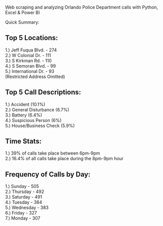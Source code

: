 Web scraping and analyzing Orlando Police Department calls with Python, Excel & Power BI

Quick Summary:

## Top 5 Locations:  
1.) Jeff Fuqua Blvd. - 274  
2.) W Colonial Dr. - 111  
3.) S Kirkman Rd. - 110  
4.) S Semoran Blvd. - 99  
5.) International Dr. - 93  
(Restricted Address Omitted)

## Top 5 Call Descriptions:  
1.) Accident (10.1%)  
2.) General Disturbance (6.7%)  
3.) Battery (6.4%)  
4.) Suspicious Person (6%)  
5.) House/Business Check (5.9%)  

## Time Stats:  
1.) 39% of calls take place between 6pm-9pm  
2.) 16.4% of all calls take place during the 8pm-9pm hour

## Frequency of Calls by Day:
1.) Sunday - 505  
2.) Thursday - 492  
3.) Saturday - 491  
4.) Tuesday - 384  
5.) Wednesday - 383  
6.) Friday - 327  
7.) Monday - 307

